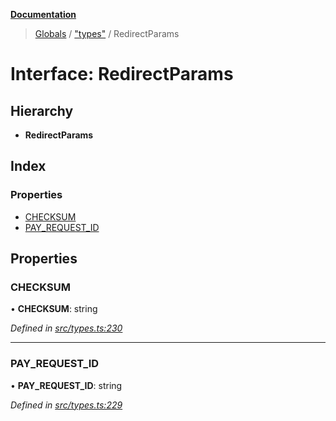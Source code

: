 **[Documentation](../README.md)**

> [Globals](../README.md) / ["types"](../modules/_types_.md) / RedirectParams

# Interface: RedirectParams

## Hierarchy

- **RedirectParams**

## Index

### Properties

- [CHECKSUM](_types_.redirectparams.md#checksum)
- [PAY_REQUEST_ID](_types_.redirectparams.md#pay_request_id)

## Properties

### CHECKSUM

• **CHECKSUM**: string

_Defined in [src/types.ts:230](https://github.com/distributhor/paygate-sdk/blob/e12a1f9/src/types.ts#L230)_

---

### PAY_REQUEST_ID

• **PAY_REQUEST_ID**: string

_Defined in [src/types.ts:229](https://github.com/distributhor/paygate-sdk/blob/e12a1f9/src/types.ts#L229)_
